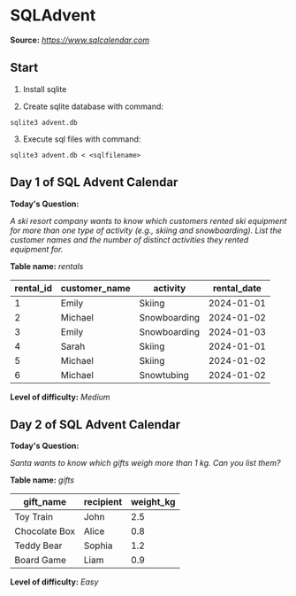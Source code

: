 # SQLAdvent

**Source:** *<https://www.sqlcalendar.com>*

## Start

1. Install sqlite

2. Create sqlite database with command:

 `sqlite3 advent.db`

3. Execute sql files with command:

  `sqlite3 advent.db < <sqlfilename>`

## Day 1 of SQL Advent Calendar

**Today's Question:**

*A ski resort company wants to know which customers rented ski equipment for more than one type of activity (e.g., skiing and snowboarding). List the customer names and the number of distinct activities they rented equipment for.*

**Table name:** *rentals*

| rental_id |	customer_name |	activity |	rental_date|
| -- | -- | -- | -- |
| 1 |	Emily	| Skiing |	2024-01-01 |
| 2 |	Michael	| Snowboarding |	2024-01-02 |
| 3 |	Emily |	Snowboarding |	2024-01-03 |
| 4	| Sarah	| Skiing |	2024-01-01 |
| 5 |	Michael |	Skiing  |	2024-01-02 |
| 6 |	Michael |	Snowtubing |	2024-01-02 |

**Level of difficulty:** *Medium*

## Day 2 of SQL Advent Calendar

**Today's Question:**

*Santa wants to know which gifts weigh more than 1 kg. Can you list them?*


**Table name:** *gifts*

| gift_name |	recipient |	weight_kg |
| -- | -- | -- |
| Toy Train |	John |	2.5 |
| Chocolate Box |	Alice | 	0.8 |
| Teddy Bear |	Sophia |	1.2 |
| Board Game |	Liam |	0.9 |

**Level of difficulty:** *Easy*
